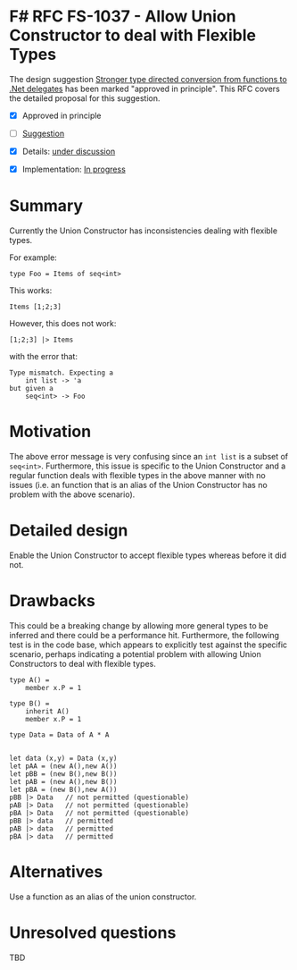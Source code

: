 # F# RFC FS-1037 -  Allow Union Constructor to deal with Flexible Types

The design suggestion [Stronger type directed conversion from functions to .Net delegates](https://github.com/fsharp/fslang-suggestions/issues/248) has been marked "approved in principle".
This RFC covers the detailed proposal for this suggestion.

* [x] Approved in principle
* [ ] [Suggestion](https://github.com/fsharp/fslang-suggestions/issues/fill-me-in)
* [x] Details: [under discussion](https://github.com/fsharp/fslang-design/issues/219)
* [x] Implementation: [In progress](https://github.com/Microsoft/visualfsharp/pull/2382)


# Summary
[summary]: #summary

Currently the Union Constructor has inconsistencies dealing with flexible types. 

For example:

```type Foo = Items of seq<int>```

This works:

```Items [1;2;3]```

However, this does not work:

```[1;2;3] |> Items```

with the error that:

```
Type mismatch. Expecting a
    int list -> 'a    
but given a
    seq<int> -> Foo
 ```
    
# Motivation
[motivation]: #motivation

The above error message is very confusing since an ```int list``` is a subset of ```seq<int>```. Furthermore, this issue is specific to the Union Constructor and a regular function deals with flexible types in the above manner with no issues (i.e. an function that is an alias of the Union Constructor has no problem with the above scenario).

# Detailed design
[design]: #detailed-design

Enable the Union Constructor to accept flexible types whereas before it did not.

# Drawbacks
[drawbacks]: #drawbacks

This could be a breaking change by allowing more general types to be inferred and there could be a performance hit. Furthermore, the following test is in the code base, which appears to explicitly test against the specific scenario, perhaps indicating a potential problem with allowing Union Constructors to deal with flexible types.

```
type A() = 
    member x.P = 1

type B() = 
    inherit A()
    member x.P = 1

type Data = Data of A * A


let data (x,y) = Data (x,y)
let pAA = (new A(),new A()) 
let pBB = (new B(),new B())
let pAB = (new A(),new B())
let pBA = (new B(),new A())
pBB |> Data   // not permitted (questionable)
pAB |> Data   // not permitted (questionable)
pBA |> Data   // not permitted (questionable)
pBB |> data   // permitted
pAB |> data   // permitted
pBA |> data   // permitted
```

# Alternatives
[alternatives]: #alternatives

Use a function as an alias of the union constructor.

# Unresolved questions
[unresolved]: #unresolved-questions

TBD
